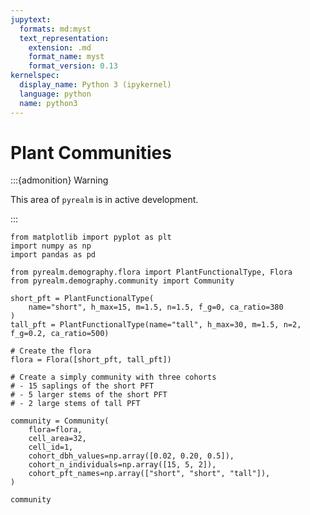 ```yaml
---
jupytext:
  formats: md:myst
  text_representation:
    extension: .md
    format_name: myst
    format_version: 0.13
kernelspec:
  display_name: Python 3 (ipykernel)
  language: python
  name: python3
---
```


# Plant Communities

:::{admonition} Warning

This area of `pyrealm` is in active development.

:::

```{code-cell}
from matplotlib import pyplot as plt
import numpy as np
import pandas as pd

from pyrealm.demography.flora import PlantFunctionalType, Flora
from pyrealm.demography.community import Community
```

```{code-cell}
short_pft = PlantFunctionalType(
    name="short", h_max=15, m=1.5, n=1.5, f_g=0, ca_ratio=380
)
tall_pft = PlantFunctionalType(name="tall", h_max=30, m=1.5, n=2, f_g=0.2, ca_ratio=500)

# Create the flora
flora = Flora([short_pft, tall_pft])

# Create a simply community with three cohorts
# - 15 saplings of the short PFT
# - 5 larger stems of the short PFT
# - 2 large stems of tall PFT

community = Community(
    flora=flora,
    cell_area=32,
    cell_id=1,
    cohort_dbh_values=np.array([0.02, 0.20, 0.5]),
    cohort_n_individuals=np.array([15, 5, 2]),
    cohort_pft_names=np.array(["short", "short", "tall"]),
)
```

```{code-cell}
community
```

```{code-cell}

```

